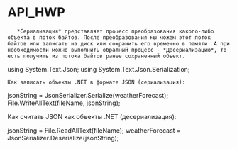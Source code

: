 # API_HWP

       *Сериализация* представляет процесс преобразования какого-либо объекта в поток байтов. После преобразования мы можем этот поток байтов или записать на диск или сохранить его временно в памяти. А при необходимости можно выполнить обратный процесс - *Десериализацию*, то есть получить из потока байтов ранее сохраненный объект.
       
       
       
using System.Text.Json;
using System.Text.Json.Serialization;


    Как записать объекты .NET в формате JSON (сериализация):

jsonString = JsonSerializer.Serialize(weatherForecast);
File.WriteAllText(fileName, jsonString);


   Как считать JSON как объекты .NET (десериализация):
   
jsonString = File.ReadAllText(fileName);
weatherForecast = JsonSerializer.Deserialize<WeatherForecast>(jsonString);
  
  
  
